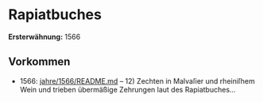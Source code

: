 # Rapiatbuches

**Ersterwähnung:** 1566

## Vorkommen
- 1566: [jahre/1566/README.md](../jahre/1566/README.md) – 12) Zechten in Malvaſier und rheiniſhem Wein und
trieben übermäßige Zehrungen laut des Rapiatbuches...
